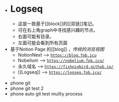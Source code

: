 - # Logseq
	- 这是一款基于[[block]]的[[双链]]笔记。
	- 可在右上角graph中寻找感兴趣的节点。
	- 右面可能有目录。
	- 左面可能会看到所有页面
- 基于Notion Page 的[[blog]] ，*传统的浏览视图*
	- NotionNext --> [ `https://blog.fpb.icu`](https://blog.fpb.icu/)
	- Nobelium --> [`https://nobelium.fpb.icu/`](https://nobelium.fpb.icu/)
	- 永久域名 --> [ `https://fishpigbird.github.io/`](https://fishpigbird.github.io/)
	- [[Logseq]]  --> [ `https://logseq.fpb.icu/`](https://logseq.fpb.icu/)
	-
- phone git
- phone git test 2
- phone auto git test muilty process